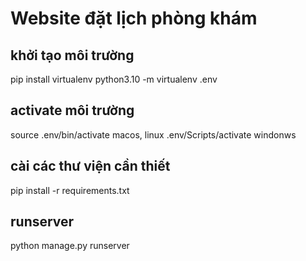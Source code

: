 # Website đặt lịch phòng khám
## khởi tạo môi trường
pip install virtualenv
python3.10 -m virtualenv .env

## activate môi trường
source .env/bin/activate   macos, linux
.env/Scripts/activate  windonws

## cài các thư viện cần thiết
pip install -r requirements.txt

## runserver
python manage.py runserver